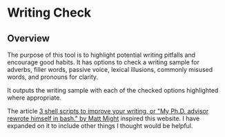 # Writing Check

## Overview

The purpose of this tool is to highlight potential writing pitfalls and encourage good habits. It has options to check a writing sample for adverbs, filler words, passive voice, lexical illusions, commonly misused words, and pronouns for clarity. 

It outputs the writing sample with each of the checked options highlighted where appropriate. 

The article [3 shell scripts to improve your writing, or "My Ph.D. advisor rewrote himself in bash." by Matt Might](href='http://matt.might.net/articles/shell-scripts-for-passive-voice-weasel-words-duplicates/') inspired this website. I have expanded on it to include other things I thought would be helpful. 
